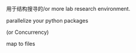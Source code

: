 
用于结构搜寻的/or more lab research environment. 

parallelize your python packages

(or Concurrency)

map to files



